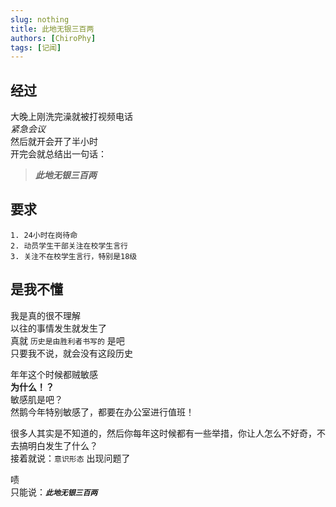 ```yaml
---
slug: nothing
title: 此地无银三百两
authors: [ChiroPhy]
tags: [记闻]
---
```

<!--truncate-->
## 经过
大晚上刚洗完澡就被打视频电话  
*紧急会议*  
然后就开会开了半小时  
开完会就总结出一句话：  
>***此地无银三百两***

## 要求
```
1. 24小时在岗待命
2. 动员学生干部关注在校学生言行
3. 关注不在校学生言行，特别是18级
```

## 是我不懂
我是真的很不理解  
以往的事情发生就发生了   
真就 `历史是由胜利者书写的` 是吧  
只要我不说，就会没有这段历史  

年年这个时候都贼敏感   
**为什么！？**  
敏感肌是吧？  
然鹅今年特别敏感了，都要在办公室进行值班！  

很多人其实是不知道的，然后你每年这时候都有一些举措，你让人怎么不好奇，不去搞明白发生了什么？  
接着就说：`意识形态` 出现问题了  

啧  
只能说：***`此地无银三百两`***